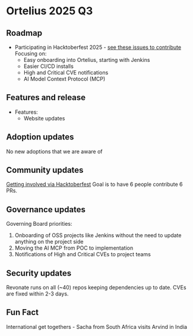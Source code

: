 # Ortelius 2025 Q3

## Roadmap

- Participating in Hacktoberfest 2025 - [see these issues to contribute](https://github.com/ortelius/ortelius/issues)
  Focusing on:
  - Easy onboarding into Ortelius, starting with Jenkins
  - Easier CI/CD installs
  - High and Critical CVE notifications
  - AI Model Context Protocol (MCP)

## Features and release

- Features:
  - Website updates

## Adoption updates

No new adoptions that we are aware of

## Community updates

[Getting involved via Hacktoberfest](https://ortelius.io/blog/2025/09/11/hacktoberfest-2025/)
Goal is to have 6 people contribute 6 PRs.

## Governance updates

Governing Board priorities:

1. Onboarding of OSS projects like Jenkins without the need to update anything on the project side
2. Moving the AI MCP from POC to implementation
3. Notifications of High and Critical CVEs to project teams

## Security updates

Revonate runs on all (~40) repos keeping dependencies up to date.  CVEs are fixed within 2-3 days.

## Fun Fact

International get togethers - Sacha from South Africa visits Arvind in India
